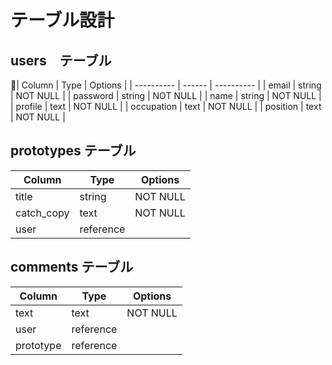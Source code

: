 # テーブル設計

## users　テーブル

| Column     | Type   | Options    |
| ---------- | ------ | ---------- |
| email      | string | NOT NULL   |
| password   | string | NOT NULL   |
| name       | string | NOT NULL   |
| profile    | text   | NOT NULL   |
| occupation | text   | NOT NULL   |
| position   | text   | NOT NULL   |

## prototypes テーブル

| Column     | Type      | Options    |
| ---------- | --------- | ---------- |
| title      | string    | NOT NULL   |
| catch_copy | text      | NOT NULL   |
| user       | reference |            |

## comments テーブル

| Column     | Type      | Options    |
| ---------- | --------- | ---------- |
| text       | text      | NOT NULL   |
| user       | reference |            |
| prototype  | reference |            |
